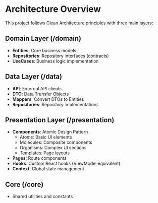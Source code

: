 # Architecture Overview

This project follows Clean Architecture principles with three main layers:

## Domain Layer (/domain)
- **Entities**: Core business models
- **Repositories**: Repository interfaces (contracts)
- **UseCases**: Business logic implementation

## Data Layer (/data)
- **API**: External API clients
- **DTO**: Data Transfer Objects
- **Mappers**: Convert DTOs to Entities
- **Repositories**: Repository implementations

## Presentation Layer (/presentation)
- **Components**: Atomic Design Pattern
    - Atoms: Basic UI elements
    - Molecules: Composite components
    - Organisms: Complex UI sections
    - Templates: Page layouts
- **Pages**: Route components
- **Hooks**: Custom React hooks (ViewModel equivalent)
- **Context**: Global state management

## Core (/core)
- Shared utilities and constants